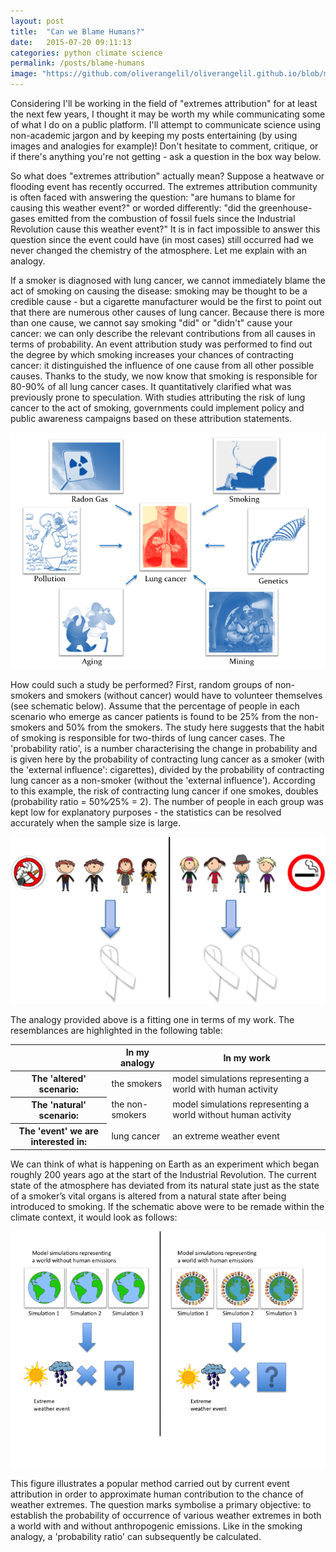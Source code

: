 ```yaml
---
layout: post
title:  "Can we Blame Humans?"
date:   2015-07-20 09:11:13
categories: python climate science
permalink: /posts/blame-humans
image: "https://github.com/oliverangelil/oliverangelil.github.io/blob/master/photos/blog1_badwater_basin.jpg?raw=true"
---
```

Considering I'll be working in the field of "extremes attribution" for at least the next few years, I thought it may be worth my while communicating some of what I do on a public platform. I'll attempt to communicate science using non-academic jargon and by keeping my posts entertaining (by using images and analogies for example)! Don't hesitate to comment, critique, or if there's anything you're not getting - ask a question in the box way below.

So what does "extremes attribution" actually mean? Suppose a heatwave or flooding event has recently occurred. The extremes attribution community is often faced with answering the question: "are humans to blame for causing this weather event?" or worded differently: "did the greenhouse-gases emitted from the combustion of fossil fuels since the Industrial Revolution cause this weather event?" It is in fact impossible to answer this question since the event could have (in most cases) still occurred had we never changed the chemistry of the atmosphere. Let me explain with an analogy.

If a smoker is diagnosed with lung cancer, we cannot immediately blame the act of smoking on causing the disease: smoking may be thought to be a credible cause - but a cigarette manufacturer would be the first to point out that there are numerous other causes of lung cancer. Because there is more than one cause, we cannot say smoking "did" or "didn't" cause your cancer: we can only describe the relevant contributions from all causes in terms of probability. An event attribution study was performed to find out the degree by which smoking increases your chances of contracting cancer: it distinguished the influence of one cause from all other possible causes. Thanks to the study, we now know that smoking is responsible for 80-90% of all lung cancer cases. It quantitatively clarified what was previously prone to speculation. With studies attributing the risk of lung cancer to the act of smoking, governments could implement policy and public awareness campaigns based on these attribution statements.

![lung cancer causes](https://github.com/oliverangelil/oliverangelil.github.io/blob/master/photos/blog1_lung_cancer_causes.png?raw=true)

How could such a study be performed? First, random groups of non-smokers and smokers (without cancer) would have to volunteer themselves (see schematic below). Assume that the percentage of people in each scenario who emerge as cancer patients is found to be 25% from the non-smokers and 50% from the smokers. The study here suggests that the habit of smoking is responsible for two-thirds of lung cancer cases. The 'probability ratio', is a number characterising the change in probability and is given here by the probability of contracting lung cancer as a smoker (with the 'external influence': cigarettes), divided by the probability of contracting lung cancer as a non-smoker (without the 'external influence'). According to this example, the risk of contracting lung cancer if one smokes, doubles (probability ratio = 50%⁄25% = 2). The number of people in each group was kept low for explanatory purposes - the statistics can be resolved accurately when the sample size is large.

![smoking test](https://github.com/oliverangelil/oliverangelil.github.io/blob/master/photos/blog1_attribution_smoking_test.png?raw=true)

The analogy provided above is a fitting one in terms of my work. The resemblances are highlighted in the following table:


<table class="table-bordered">
<thead>
<tr>
<th></th>
<th>In my analogy</th>
<th>In my work</th>
</tr>
</thead>
<tbody>
<tr>
<th>The 'altered' scenario: </th>
<td>the smokers</td>
<td>model simulations representing a world with human activity</td>
</tr>
<tr>
<th>The 'natural' scenario: </th>
<td>the non-smokers</td>
<td>model simulations representing a world without human activity</td>
</tr>
<tr>
<th>The 'event' we are interested in: </th>
<td>lung cancer</td>
<td>an extreme weather event</td>
</tr>
</tbody>
</table>

We can think of what is happening on Earth as an experiment which began roughly 200 years ago at the start of the Industrial Revolution. The current state of the atmosphere has deviated from its natural state just as the state of a smoker’s vital organs is altered from a natural state after being introduced to smoking. If the schematic above were to be remade within the climate context, it would look as follows:

![smoking test](https://github.com/oliverangelil/oliverangelil.github.io/blob/master/photos/blog1_attribution_humans_test.png?raw=true)

This figure illustrates a popular method carried out by current event attribution in order to approximate human contribution to the chance of weather extremes. The question marks symbolise a primary objective: to establish the probability of occurrence of various weather extremes in both a world with and without anthropogenic emissions. Like in the smoking analogy, a 'probability ratio' can subsequently be calculated.





